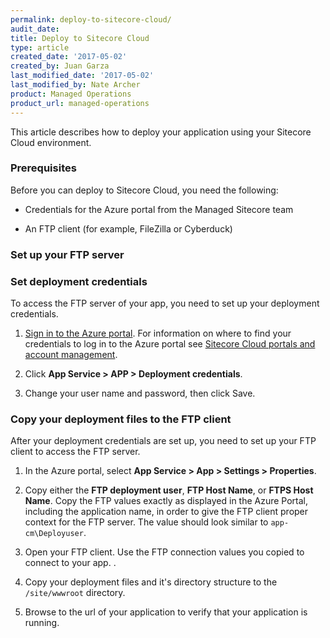 ```yaml
---
permalink: deploy-to-sitecore-cloud/
audit_date:
title: Deploy to Sitecore Cloud
type: article
created_date: '2017-05-02'
created_by: Juan Garza
last_modified_date: '2017-05-02'
last_modified_by: Nate Archer
product: Managed Operations
product_url: managed-operations
---
```


This article describes how to deploy your application using your Sitecore Cloud environment.

### Prerequisites

Before you can deploy to Sitecore Cloud, you need the following:

- Credentials for the Azure portal from the Managed Sitecore team

- An FTP client (for example, FileZilla or Cyberduck)

### Set up your FTP server

### Set deployment credentials

To access the FTP server of your app, you need to set up your deployment credentials.

1. [Sign in to the Azure portal](https://portal.azure.com/). For information on where to find your credentials to log in to the Azure portal see [Sitecore Cloud portals and account management](/how-to/sitecore-cloud-portals-and-account-management/).

2. Click **App Service > APP > Deployment credentials**.

3. Change your user name and password, then click Save.

### Copy your deployment files to the FTP client

After your deployment credentials are set up, you need to set up your FTP client to access the FTP server.

1. In the Azure portal, select **App Service > App > Settings > Properties**.

2. Copy either the **FTP deployment user**, **FTP Host Name**, or **FTPS Host Name**. Copy the FTP values exactly as displayed in the Azure Portal, including the application name, in order to give the FTP client proper context for the FTP server. The value should look similar to `app-cm\Deployuser`.

3. Open your FTP client. Use the FTP connection values you copied to connect to your app. <!---Need more instructions for this--->.

4. Copy your deployment files and it's directory structure to the `/site/wwwroot` directory.

5. Browse to the url of your application to verify that your application is running. <!---Might need more information here--->
